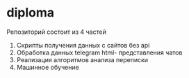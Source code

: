 # diploma

Репозиторий состоит из 4 частей
1. Скрипты получения данных с сайтов без api
2. Обработка данных telegram html- представления чатов
3. Реализация алгоритмов анализа переписки
4. Машинное обучение
